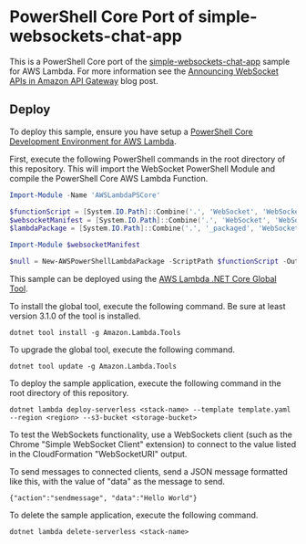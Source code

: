 # PowerShell Core Port of simple-websockets-chat-app

This is a PowerShell Core port of the [simple-websockets-chat-app](https://github.com/aws-samples/simple-websockets-chat-app) sample for AWS Lambda. For more information see the [Announcing WebSocket APIs in Amazon API Gateway](https://aws.amazon.com/blogs/compute/announcing-websocket-apis-in-amazon-api-gateway/) blog post.

## Deploy

To deploy this sample, ensure you have setup a [PowerShell Core Development Environment for AWS Lambda](https://docs.aws.amazon.com/lambda/latest/dg/lambda-powershell-setup-dev-environment.html).

First, execute the following PowerShell commands in the root directory of this repository. This will import the WebSocket PowerShell Module and compile the PowerShell Core AWS Lambda Function.

```powershell
Import-Module -Name 'AWSLambdaPSCore'

$functionScript = [System.IO.Path]::Combine('.', 'WebSocket', 'WebSocket.ps1')
$websocketManifest = [System.IO.Path]::Combine('.', 'WebSocket', 'WebSocket.psd1')
$lambdaPackage = [System.IO.Path]::Combine('.', '_packaged', 'WebSocket.zip')

Import-Module $websocketManifest

$null = New-AWSPowerShellLambdaPackage -ScriptPath $functionScript -OutputPackage $lambdaPackage
```

This sample can be deployed using the [AWS Lambda .NET Core Global Tool](https://aws.amazon.com/blogs/developer/net-core-global-tools-for-aws/).

To install the global tool, execute the following command. Be sure at least version 3.1.0 of the tool is installed.

```
dotnet tool install -g Amazon.Lambda.Tools
```

To upgrade the global tool, execute the following command.

```
dotnet tool update -g Amazon.Lambda.Tools
```

To deploy the sample application, execute the following command in the root directory of this repository.

```
dotnet lambda deploy-serverless <stack-name> --template template.yaml --region <region> --s3-bucket <storage-bucket>
```

To test the WebSockets functionality, use a WebSockets client (such as the Chrome "Simple WebSocket Client" extension) to connect to the value listed in the CloudFormation "WebSocketURI" output.

To send messages to connected clients, send a JSON message formatted like this, with the value of "data" as the message to send.

```
{"action":"sendmessage", "data":"Hello World"}
```

To delete the sample application, execute the following command.

```
dotnet lambda delete-serverless <stack-name>
```